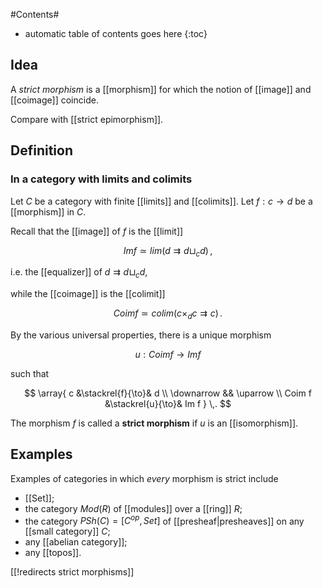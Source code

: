 
#Contents#
* automatic table of contents goes here
{:toc}

## Idea

A _strict morphism_ is a [[morphism]] for which the notion of [[image]] and [[coimage]] coincide.


Compare with [[strict epimorphism]].

## Definition

### In a category with limits and colimits 

Let $C$ be a category with finite [[limits]] and [[colimits]]. Let $f : c \to d$ be a [[morphism]] in $C$.

Recall that the [[image]] of $f$ is the [[limit]] 

$$
  Im f \simeq lim( d \rightrightarrows d \sqcup_c d )
  \,,
$$

i.e. the [[equalizer]] of $d \rightrightarrows d \sqcup_c d$,

while the [[coimage]] is the [[colimit]]

$$
  Coim f \simeq colim( c \times_d c \rightrightarrows c)
  \,.
$$

By the various universal properties, there is a unique morphism 

$$
  u : Coim f \to Im f
$$

such that

$$
  \array{
      c &\stackrel{f}{\to}& d
      \\
      \downarrow && \uparrow
      \\
      Coim f &\stackrel{u}{\to}& Im f
  }
  \,.  
$$

The morphism $f$ is called a **strict morphism** if $u$ is an [[isomorphism]].



## Examples

Examples of categories in which _every_ morphism is strict include

* [[Set]];
* the category $Mod(R)$ of [[modules]] over a [[ring]] $R$;
* the category $PSh(C) = [C^{op},Set]$ of [[presheaf|presheaves]] on any [[small category]] $C$;
* any [[abelian category]];
* any [[topos]].

[[!redirects strict morphisms]]